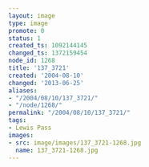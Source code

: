 ```yaml
---
layout: image
type: image
promote: 0
status: 1
created_ts: 1092144145
changed_ts: 1372159454
node_id: 1268
title: '137_3721'
created: '2004-08-10'
changed: '2013-06-25'
aliases:
- "/2004/08/10/137_3721/"
- "/node/1268/"
permalink: "/2004/08/10/137_3721/"
tags:
- Lewis Pass
images:
- src: image/images/137_3721-1268.jpg
  name: 137_3721-1268.jpg
---
```


